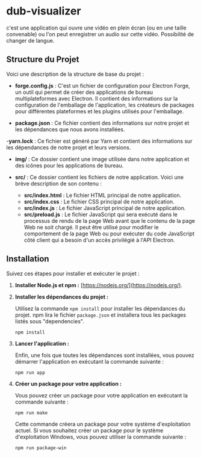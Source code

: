 # dub-visualizer
c'est une application qui ouvre une vidéo en plein écran (ou en une taille convenable) ou l'on peut enregistrer un audio sur cette vidéo. Possibilité de changer de langue.

## Structure du Projet

Voici une description de la structure de base du projet :

- **forge.config.js** : C'est un fichier de configuration pour Electron Forge, un outil qui permet de créer des applications de bureau multiplateformes avec Electron. Il contient des informations sur la configuration de l'emballage de l'application, les créateurs de packages pour différentes plateformes et les plugins utilisés pour l'emballage.

- **package.json** : Ce fichier contient des informations sur notre projet et les dépendances que nous avons installées.

-**yarn.lock** : Ce fichier est généré par Yarn et contient des informations sur les dépendances de notre projet et leurs versions.

- **img/** : Ce dossier contient une image utilisée dans notre application et des icônes pour les applications de bureau.

- **src/** : Ce dossier contient les fichiers de notre application. Voici une brève description de son contenu :

    - **src/index.html** : Le fichier HTML principal de notre application.
    - **src/index.css** : Le fichier CSS principal de notre application.
    - **src/index.js** : Le fichier JavaScript principal de notre application.
    - **src/preload.js** : Le fichier JavaScript qui sera exécuté dans le processus de rendu de la page Web avant que le contenu de la page Web ne soit chargé. Il peut être utilisé pour modifier le comportement de la page Web ou pour exécuter du code JavaScript côté client qui a besoin d'un accès privilégié à l'API Electron.

## Installation

Suivez ces étapes pour installer et exécuter le projet :

1. **Installer Node.js et npm :** [https://nodejs.org/](https://nodejs.org/).

2. **Installer les dépendances du projet :**

    Utilisez la commande `npm install` pour installer les dépendances du projet. npm lira le fichier `package.json` et installera tous les packages listés sous "dependencies".

    ```
    npm install
    ```

3. **Lancer l'application :**

    Enfin, une fois que toutes les dépendances sont installées, vous pouvez démarrer l'application en exécutant la commande suivante :

    ```
    npm run app
    ```

4. **Créer un package pour votre application :**

    Vous pouvez créer un package pour votre application en exécutant la commande suivante :

    ```
    npm run make
    ```

    Cette commande créera un package pour votre système d'exploitation actuel. Si vous souhaitez créer un package pour le système d'exploitation Windows, vous pouvez utiliser la commande suivante :

    ```
    npm run package-win
    ```
